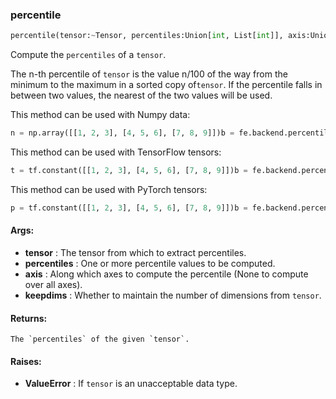 

### percentile
```python
percentile(tensor:~Tensor, percentiles:Union[int, List[int]], axis:Union[NoneType, int, List[int]]=None, keepdims:bool=True) -> ~Tensor
```
Compute the `percentiles` of a `tensor`.

The n-th percentile of `tensor` is the value n/100 of the way from the minimum to the maximum in a sorted copy of`tensor`. If the percentile falls in between two values, the nearest of the two values will be used.

This method can be used with Numpy data:
```python
n = np.array([[1, 2, 3], [4, 5, 6], [7, 8, 9]])b = fe.backend.percentile(n, percentiles=[66])  # [[[6]]]b = fe.backend.percentile(n, percentiles=[66], axis=0)  # [[[4, 5, 6]]]b = fe.backend.percentile(n, percentiles=[66], axis=1)  # [[[2], [5], [8]]]
```


This method can be used with TensorFlow tensors:
```python
t = tf.constant([[1, 2, 3], [4, 5, 6], [7, 8, 9]])b = fe.backend.percentile(t, percentiles=[66])  # [[[6]]]b = fe.backend.percentile(t, percentiles=[66], axis=0)  # [[[4, 5, 6]]]b = fe.backend.percentile(t, percentiles=[66], axis=1)  # [[[2], [5], [8]]]
```


This method can be used with PyTorch tensors:
```python
p = tf.constant([[1, 2, 3], [4, 5, 6], [7, 8, 9]])b = fe.backend.percentile(p, percentiles=[66])  # [[[6]]]b = fe.backend.percentile(p, percentiles=[66], axis=0)  # [[[4, 5, 6]]]b = fe.backend.percentile(p, percentiles=[66], axis=1)  # [[[2], [5], [8]]]
```




#### Args:

* **tensor** :  The tensor from which to extract percentiles.
* **percentiles** :  One or more percentile values to be computed.
* **axis** :  Along which axes to compute the percentile (None to compute over all axes).
* **keepdims** :  Whether to maintain the number of dimensions from `tensor`.

#### Returns:
    The `percentiles` of the given `tensor`.

#### Raises:

* **ValueError** :  If `tensor` is an unacceptable data type.
